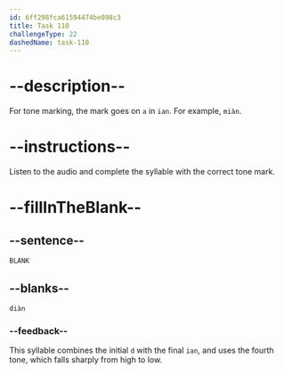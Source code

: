 ```yaml
---
id: 6ff298fca61594474be098c3
title: Task 110
challengeType: 22
dashedName: task-110
---
```


<!-- (Audio) A: diàn -->

# --description--

For tone marking, the mark goes on `a` in `ian`. For example, `miàn`.

# --instructions--

Listen to the audio and complete the syllable with the correct tone mark.

# --fillInTheBlank--

## --sentence--

`BLANK`

## --blanks--

`diàn`

### --feedback--

This syllable combines the initial `d` with the final `ian`, and uses the fourth tone, which falls sharply from high to low.
